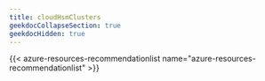 ```yaml
---
title: cloudHsmClusters
geekdocCollapseSection: true
geekdocHidden: true
---
```


{{< azure-resources-recommendationlist name="azure-resources-recommendationlist" >}}
